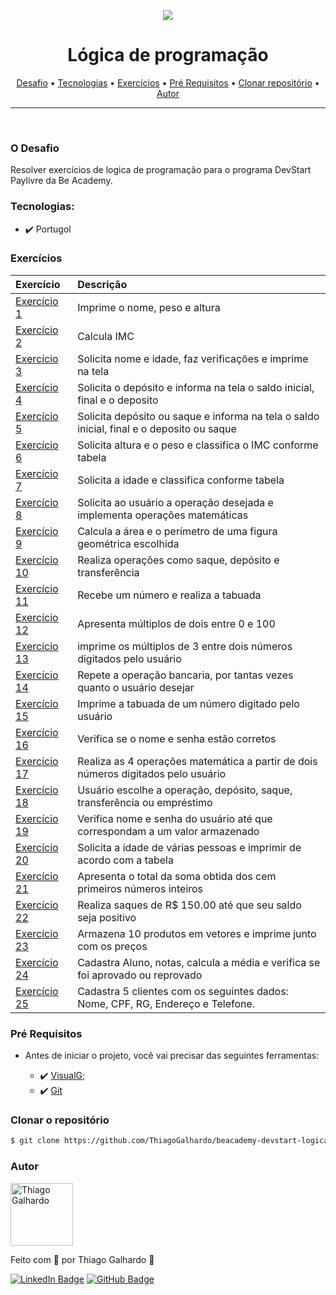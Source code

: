 <p align="center">
   <img src="https://www.beacademy.com.br/wp-content/uploads/2019/11/Logo-Topo.png" /> 
</p>

<h1 align="center">Lógica de programação</h1>
<p align="center">
 <a href="#o-desafio">Desafio</a> •
 <a href="#tecnologias">Tecnologias</a> •
 <a href="#exercícios">Exercícios</a> •
 <a href="#pré-requisitos">Pré Requisitos</a> •
 <a href="#clonar-o-repositório">Clonar repositório</a> •
 <a href="#autor">Autor</a>
</p>

---

<br>

### O Desafio

Resolver exercícios de logica de programação para o programa DevStart Paylivre da Be Academy.


### Tecnologias:

- ✔️ Portugol

### Exercícios

| Exercício     | Descrição                           |
| :---------- | :---------------------------------- |
| [Exercício 1](./exercicios/exercicio01.ALG) | Imprime o nome, peso e altura |
| [Exercício 2](./exercicios/exercicio02.ALG)  | Calcula IMC |
| [Exercício 3](./exercicios/exercicio03.ALG)  | Solicita nome e idade, faz verificações e imprime na tela |
| [Exercício 4](./exercicios/exercicio04.ALG)  | Solicita o depósito e informa na tela o saldo inicial, final e o deposito |
| [Exercício 5](./exercicios/exercicio05.ALG)  | Solicita depósito ou saque e informa na tela o saldo inicial, final e o deposito ou saque |
| [Exercício 6](./exercicios/exercicio06.ALG)  | Solicita altura e o peso e classifica o IMC conforme tabela |
| [Exercício 7](./exercicios/exercicio07.ALG)  | Solicita a idade e classifica conforme tabela |
| [Exercício 8](./exercicios/exercicio08.ALG)  | Solicita ao usuário a operação desejada e implementa operações matemáticas |
| [Exercício 9](./exercicios/exercicio09.ALG)  | Calcula a  área e o perímetro de uma figura geométrica escolhida |
| [Exercício 10](./exercicios/exercicio10.ALG)  | Realiza operações como saque, depósito e transferência |
| [Exercício 11](./exercicios/exercicio11.ALG)  | Recebe um número e realiza a tabuada |
| [Exercício 12](./exercicios/exercicio12.ALG)  | Apresenta múltiplos de dois entre 0 e 100 |
| [Exercício 13](./exercicios/exercicio13.ALG)  | imprime os múltiplos de 3 entre dois números digitados pelo usuário |
| [Exercício 14](./exercicios/exercicio14.ALG)  | Repete a operação bancaria, por tantas vezes quanto o usuário desejar |
| [Exercício 15](./exercicios/exercicio15.ALG)  | Imprime a tabuada de um número digitado pelo usuário |
| [Exercício 16](./exercicios/exercicio16.ALG)  | Verifica se o nome e senha estão corretos |
| [Exercício 17](./exercicios/exercicio17.ALG)  | Realiza as 4 operações matemática a partir de dois números digitados pelo usuário |
| [Exercício 18](./exercicios/exercicio18.ALG)  | Usuário escolhe a operação, depósito, saque, transferência ou empréstimo |
| [Exercício 19](./exercicios/exercicio19.ALG)  | Verifica nome e senha do usuário até que correspondam a um valor armazenado |
| [Exercício 20](./exercicios/exercicio20.ALG)  | Solicita a idade de várias pessoas e imprimir de acordo com a tabela |
| [Exercício 21](./exercicios/exercicio21.ALG)  | Apresenta o total da soma obtida dos cem primeiros números inteiros |
| [Exercício 22](./exercicios/exercicio22.ALG)  | Realiza saques de R$ 150.00 até que seu saldo seja positivo |
| [Exercício 23](./exercicios/exercicio23.ALG)  | Armazena 10 produtos em vetores e imprime junto com os preços |
| [Exercício 24](./exercicios/exercicio24.ALG)  | Cadastra Aluno, notas, calcula a média e verifica se foi aprovado ou reprovado |
| [Exercício 25](./exercicios/exercicio25.ALG)  | Cadastra 5 clientes com os seguintes dados: Nome, CPF, RG, Endereço e Telefone. |

### Pré Requisitos

- Antes de iniciar o projeto, você vai precisar das seguintes ferramentas:

  - ✔️ [VisualG](https://visualg3.com.br/);
  - ✔️ [Git](https://git-scm.com/)

### Clonar o repositório

```bash
$ git clone https://github.com/ThiagoGalhardo/beacademy-devstart-logicadeprogramacao.git
```

### Autor

<img alt="Thiago Galhardo" title="Thiago Galhardo" src="https://avatars.githubusercontent.com/u/70352885?v=4" height="100" width="100" />

Feito com 💜 por Thiago Galhardo 👋

[![LinkedIn Badge](https://img.shields.io/badge/-Thiago_Galhardo-blue?style=flat-square&logo=Linkedin&logoColor=white&link=https://www.linkedin.com/in/thgalhardo/)](https://www.linkedin.com/in/thgalhardo/)
[![GitHub Badge](https://img.shields.io/badge/-Thiago_Galhardo-gray?style=flat-square&logo=GitHub&logoColor=white&link=https://github.com/ThiagoGalhardo/)](https://github.com/thiagogalhardo/)
  